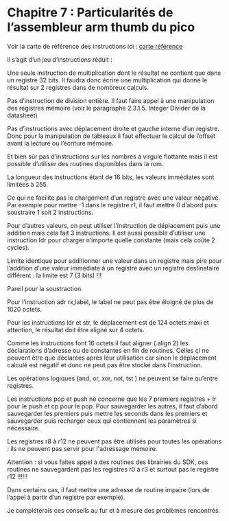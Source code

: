 # Chapitre 7 : Particularités de l’assembleur arm thumb du pico

Voir la carte de référence des instructions ici :   [carte référence](https://developer.arm.com/documentation/qrc0006/e)

Il s’agit d’un jeu d’instructions réduit :

Une seule instruction de multiplication dont le résultat ne contient que dans un registre 32 bits. Il faudra donc écrire une multiplication qui donne le résultat sur 2 registres dans de nombreux calculs.

Pas d’instruction de division entière. Il faut faire appel à une manipulation des registres mémoire (voir le paragraphe 2.3.1.5. Integer Divider de la datasheet)

Pas d’instructions avec déplacement droite et gauche interne d’un registre. Donc pour la manipulation de tableaux il faut effectuer le calcul de l’offset avant la lecture ou l’écriture mémoire.

Et bien sûr pas d’instructions sur les nombres à virgule flottante mais il est possible d’utiliser des routines disponibles dans la rom.

La longueur des instructions étant de 16 bits, les valeurs immédiates sont limitées à 255.

Ce qui ne facilite pas le chargement d’un registre avec une valeur négative. Par exemple pour mettre -1 dans le registre r1, il faut mettre 0 d’abord puis soustraire 1 soit 2 instructions.

Pour d’autres valeurs, on peut utiliser l’instruction de déplacement puis une addition mais cela fait 3 instructions. Il est aussi possible d’utiliser une instruction ldr pour charger n’importe quelle constante (mais cela coûte 2 cycles).

Limite identique pour additionner une valeur dans un registre mais pire pour l’addition d’une valeur immédiate à un registre avec un registre destinataire différent : la limite est 7 (3 bits) !!!

Pareil pour la soustraction.

Pour l’instruction adr rx,label, le label ne peut pas être éloigné de plus de 1020 octets.

Pour les instructions ldr et str, le déplacement est de 124 octets maxi et attention, le résultat doit être aligné sur 4 octets.


Comme les instructions font 16 octets il faut aligner (.align 2) les déclarations d’adresse ou de constantes en fin de routines. Celles çi ne peuvent être que déclarées après leur utilisation car sinon le déplacement calculé est négatif et donc ne peut pas être stocké dans l’instruction.

Les opérations logiques (and, or, xor, not, tst ) ne peuvent se faire qu’entre registres.

Les instructions pop et push ne concerne que les 7 premiers registres + lr pour le push et cp pour le pop. Pour sauvegarder les autres, il faut d’abord sauvegarder les premiers puis mettre les seconds dans les premiers et sauvegarder puis recharger ceux qui contiennent les paramètres si nécessaire.

Les registres r8 à r12 ne peuvent pas être utilisés pour toutes les opérations : ils ne peuvent pas servir pour l'adressage mémoire.

Attention : si vous faites appel à des routines des librairies du SDK, ces routines ne sauvegardent pas les registres r0 à r3 et surtout pas le registre r12 !!!!!!

Dans certains cas, il faut mettre une adresse de routine impaire (lors de l’appel à partir d’un registre par exemple).

Je compléterais ces conseils au fur et à mesure des problèmes rencontrés.
